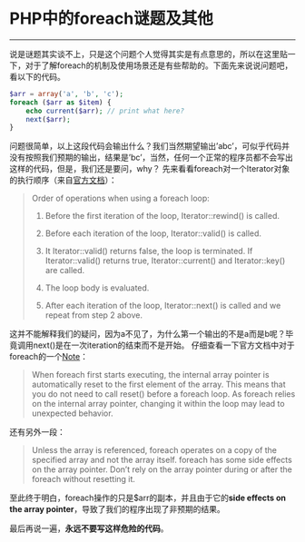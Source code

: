 # PHP中的foreach谜题及其他
---
说是谜题其实谈不上，只是这个问题个人觉得其实是有点意思的，所以在这里贴一下，对于了解foreach的机制及使用场景还是有些帮助的。下面先来说说问题吧，看以下的代码。
```php
$arr = array('a', 'b', 'c');
foreach ($arr as $item) {
	echo current($arr); // print what here?
	next($arr);
}
```

问题很简单，以上这段代码会输出什么？我们当然期望输出’abc’，可似乎代码并没有按照我们预期的输出，结果是’bc’，当然，任何一个正常的程序员都不会写出这样的代码，但是，我们还是要问，why？
先来看看foreach对一个Iterator对象的执行顺序（来自[官方文档](http://php.net/manual/en/class.iterator.php)）：
> Order of operations when using a foreach loop:
>
> 1. Before the first iteration of the loop, Iterator::rewind() is called.
>
> 2. Before each iteration of the loop, Iterator::valid() is called.
>
> 3. It Iterator::valid() returns false, the loop is terminated.
>    If Iterator::valid() returns true, Iterator::current() and
>    Iterator::key() are called.
>
> 4. The loop body is evaluated.
>
> 5. After each iteration of the loop, Iterator::next() is called and we repeat from step 2 above.

这并不能解释我们的疑问，因为a不见了，为什么第一个输出的不是a而是b呢？毕竟调用next()是在一次iteration的结束而不是开始。
仔细查看一下官方文档中对于foreach的一个[Note](http://php.net/manual/en/control-structures.foreach.php)：
> When foreach first starts executing, the internal array pointer is automatically reset to the first element of the array. This means that you do not need to call reset() before a foreach loop.
> As foreach relies on the internal array pointer, changing it within the loop may lead to unexpected behavior.

还有另外一段：
> Unless the array is referenced, foreach operates on a copy of the specified array and not the array itself. foreach has some side effects on the array pointer. Don’t rely on the array pointer during or after the foreach without resetting it.

至此终于明白，foreach操作的只是$arr的副本，并且由于它的**side effects on the array pointer**，导致了我们的程序出现了非预期的结果。

最后再说一遍，**永远不要写这样危险的代码**。
